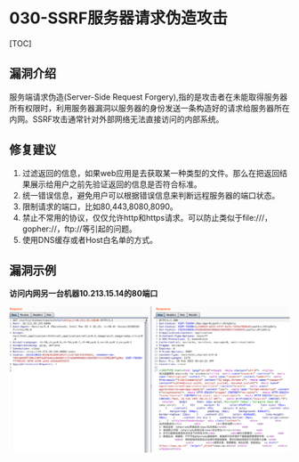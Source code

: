 # 030-SSRF服务器请求伪造攻击

[TOC]

## **漏洞介绍**

服务端请求伪造(Server-Side Request Forgery),指的是攻击者在未能取得服务器所有权限时，利用服务器漏洞以服务器的身份发送一条构造好的请求给服务器所在内网。SSRF攻击通常针对外部网络无法直接访问的内部系统。

## **修复建议**

1. 过滤返回的信息，如果web应用是去获取某一种类型的文件。那么在把返回结果展示给用户之前先验证返回的信息是否符合标准。
2. 统一错误信息，避免用户可以根据错误信息来判断远程服务器的端口状态。
3. 限制请求的端口，比如80,443,8080,8090。
4. 禁止不常用的协议，仅仅允许http和https请求。可以防止类似于file:///，gopher://，ftp://等引起的问题。
5. 使用DNS缓存或者Host白名单的方式。

## **漏洞示例**

**访问内网另一台机器10.213.15.14的80端口**

![651bbe51721f45ed706c3b0f9478b33d?from_outside=1](assets/bbfa5f2cc69a44f664da6b5ff9fa92eb.png)